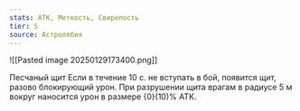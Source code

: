 ```yaml
---
stats: АТК, Меткость, Свирепость
tier: S
source: Астролябия
---
```

![[Pasted image 20250129173400.png]]

Песчаный щит
Если в течение 10 с. не вступать в бой, появится щит, разово блокирующий урон. При разрушении щита врагам в радиусе 5 м вокруг наносится урон в размере {0}(10)% АТК.